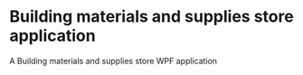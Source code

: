 # Building materials and supplies store application
A Building materials and supplies store WPF application
